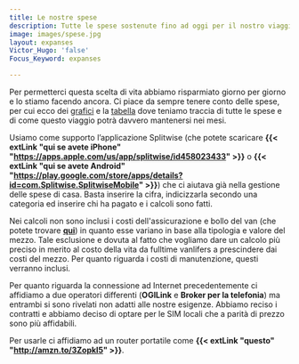 ```yaml
---
title: Le nostre spese
description: Tutte le spese sostenute fino ad oggi per il nostro viaggio
image: images/spese.jpg
layout: expanses
Victor_Hugo: 'false'
Focus_Keyword: expanses

---
```

Per permetterci questa scelta di vita abbiamo risparmiato giorno per giorno e lo stiamo facendo ancora. Ci piace da sempre tenere conto delle spese, per cui ecco dei [grafici](#chart) e la [tabella](#tblSpese) dove teniamo traccia di tutte le spese e di come questo viaggio potrà davvero mantenersi nei mesi.

Usiamo come supporto l’applicazione Splitwise (che potete scaricare **{{< extLink "qui se avete iPhone" "https://apps.apple.com/us/app/splitwise/id458023433" >}}** o **{{< extLink "qui se avete Android" "https://play.google.com/store/apps/details?id=com.Splitwise.SplitwiseMobile" >}}**) che ci aiutava già nella gestione delle spese di casa. Basta inserire la cifra, indicizzarla secondo una categoria ed inserire chi ha pagato e i calcoli sono fatti.

Nei calcoli non sono inclusi i costi dell'assicurazione e bollo del van (che potete trovare [**qui**](https://vandipety.it/van)) in quanto esse variano in base alla tipologia e valore del mezzo. Tale esclusione e dovuta al fatto che vogliamo dare un calcolo più preciso in merito al costo della vita da fulltime vanlifers a prescindere dai costi del mezzo. Per quanto riguarda i costi di manutenzione, questi verranno inclusi.

Per quanto riguarda la connessione ad Internet precedentemente ci affidiamo a due operatori differenti (**OGILink** e **Broker per la telefonia**) ma entrambi si sono rivelati non adatti alle nostre esigenze. Abbiamo reciso i contratti e abbiamo deciso di optare per le SIM locali che a parità di prezzo sono più affidabili.

Per usarle ci affidiamo ad un router portatile come **{{< extLink "questo" "http://amzn.to/3Zopkl5" >}}**.


<!-- section break -->

<!-- #### Resoconto mensile 2022

* **Maggio**: Abbiamo speso **<label id="totalmaggio"></label> €** e percorso <label id="km5"></label>
* **Giugno**: Abbiamo speso **<label id="totalgiugno"></label> €** e percoso <label id="km6"></label>
* **Luglio**: Abbiamo speso **<label id="totalluglio"></label> €** e percoso <label id="km7"></label>
* **Agosto**: Abbiamo speso **<label id="totalagosto"></label> €** e percoso <label id="km8"></label>
* **Settembre**: Abbiamo speso **<label id="totalsettembre"></label> €** e percoso <label id="km9"></label>
* **Ottobre**: Abbiamo speso **<label id="totalottobre"></label> €** e percoso <label id="km10"></label>
* **Novembre**: Abbiamo speso **<label id="totalnovembre"></label> €** e percoso <label id="km11"></label>
* **Dicembre**: Abbiamo speso **<label id="totaldicembre"></label> €** e percoso <label id="km12"></label>

#### Resoconto mensile 2023

* **Gennaio**: Abbiamo speso **<label id="totalgennaio"></label> €**. **[in aggiornamento]** -->